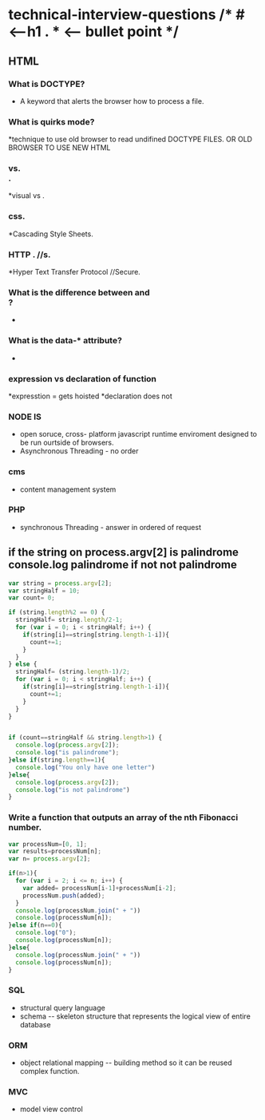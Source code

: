 # technical-interview-questions /* # <--h1 .  * <-- bullet point */

## HTML

### What is DOCTYPE?
* A keyword that alerts the browser how to process a file.

### What is quirks mode?
*technique to use old browser to read undifined DOCTYPE FILES. OR OLD BROWSER TO USE NEW HTML

### <div> vs. <section>.
*visual vs .

### css.
*Cascading Style Sheets.

### HTTP . //s.
*Hyper Text Transfer Protocol //Secure.

### What is the difference between <span> and <div>?
  *
### What is the data-* attribute?
  *
### expression vs declaration of function
  *expresstion = gets hoisted
  *declaration does not

### NODE IS
* open soruce, cross- platform javascript runtime enviroment designed to be run ourtside of browsers.
* Asynchronous Threading - no order

### cms
* content management system

### PHP
* synchronous Threading - answer in ordered of request

## if the string on process.argv[2] is palindrome console.log palindrome if not not palindrome
```javascript
var string = process.argv[2];
var stringHalf = 10;
var count= 0;

if (string.length%2 == 0) {
  stringHalf= string.length/2-1;
  for (var i = 0; i < stringHalf; i++) {
    if(string[i]==string[string.length-1-i]){
      count+=1;
    }
  }
} else {
  stringHalf= (string.length-1)/2;
  for (var i = 0; i < stringHalf; i++) {
    if(string[i]==string[string.length-1-i]){
      count+=1;
    }
  }
}


if (count==stringHalf && string.length>1) {
  console.log(process.argv[2]);
  console.log("is palindrome");
}else if(string.length==1){
  console.log("You only have one letter")
}else{
  console.log(process.argv[2]);
  console.log("is not palindrome")
}
```
### Write a function that outputs an array of the nth Fibonacci number.
```javascript
var processNum=[0, 1];
var results=processNum[n];
var n= process.argv[2];

if(n>1){
  for (var i = 2; i <= n; i++) {
    var added= processNum[i-1]+processNum[i-2];
    processNum.push(added);
  }
  console.log(processNum.join(" + "))
  console.log(processNum[n]);
}else if(n==0){
  console.log("0");
  console.log(processNum[n]);
}else{
  console.log(processNum.join(" + "))
  console.log(processNum[n]);
}

```
### SQL
* structural query language
* schema -- skeleton structure that represents the logical view of entire database

### ORM
* object relational mapping -- building method so it can be reused complex function.

### MVC
* model view control
